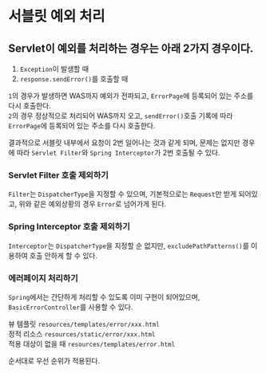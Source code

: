 # 서블릿 예외 처리

## Servlet이 예외를 처리하는 경우는 아래 2가지 경우이다.
1. `Exception`이 발생할 때
2. `response.sendError()`를 호출할 때  

`1`의 경우가 발생하면 WAS까지 예외가 전파되고, `ErrorPage`에 등록되어 있는 주소를 다시 호출한다.  
`2`의 경우 정상적으로 처리되어 WAS까지 오고, `sendError()`호출 기록에 따라 `ErrorPage`에 등록되어 있는 주소를 다시 호출한다.  

결과적으로 서블릿 내부에서 요청이 2번 일어나는 것과 같게 되며, 문제는 없지만 경우에 따라 `Servlet Filter`와 `Spring Interceptor`가 2번 호출될 수 있다.

### Servlet Filter 호출 제외하기
`Filter`는 `DispatcherType`을 지정할 수 있으며, 기본적으로는 `Request`만 받게 되어있고, 위와 같은 예외상황의 경우 `Error`로 넘어가게 된다.

### Spring Interceptor 호출 제외하기
`Interceptor`는 `DispatcherType`을 지정할 순 없지만, `excludePathPatterns()`를 이용하여 호출 안하게 할 수 있다.

### 에러페이지 처리하기
`Spring`에서는 간단하게 처리할 수 있도록 이미 구현이 되어있으며, `BasicErrorController`를 사용할 수 있다.  

뷰 템플릿 `resources/templates/error/xxx.html`  
정적 리소스 `resources/static/error/xxx.html`  
적용 대상이 없을 때 `resources/templates/error.html`

순서대로 우선 순위가 적용된다.
